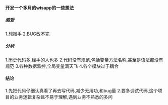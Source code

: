 #### 开发一个多月的wisapp的一些想法

##### 感受
1.想摊手
2.BUG改不完

##### 分析
1.历史代码多,经手的人也多
2.代码没有规范,包括变量方法名称,甚至是语法都没有规范
3.各种数据监控,全局变量满天飞
4.各个模块过于耦合

#### 结论
1.先把代码仔细认真看了再去写代码,减少无用功,和bug量
2.要多调试代码,这个项目的业务逻辑复杂且不易于理解,遇到业务不熟悉的多问
